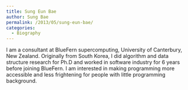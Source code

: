 ```yaml
---
title: Sung Eun Bae
author: Sung Bae
permalink: /2013/05/sung-eun-bae/
categories:
  - Biography
---
```

I am a consultant at BlueFern supercomputing, University of Canterbury, New Zealand. Originally from South Korea, I did algorithm and data structure research for Ph.D and worked in software industry for 6 years before joining BlueFern. I am interested in making programming more accessible and less frightening for people with little programming background.
